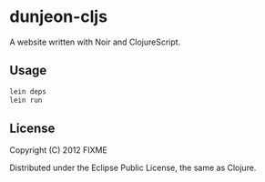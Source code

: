 # dunjeon-cljs

A website written with Noir and ClojureScript.

## Usage

```bash
lein deps
lein run
```

## License

Copyright (C) 2012 FIXME

Distributed under the Eclipse Public License, the same as Clojure.


